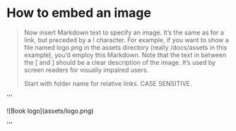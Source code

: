 # How to embed an image
> Now insert Markdown text to specify an image. It’s the same as for a link, but preceded by a ! character. For example, if you want to show a file named logo.png in the assets directory (really /docs/assets in this example), you’d employ this Markdown. Note that the text in between the \[ and \] should be a clear description of the image. It’s used by screen readers for visually impaired users.
>
> Start with folder name for relative links. CASE SENSITIVE.

'''

\!\[Book logo\]\(assets/logo.png\)

'''
